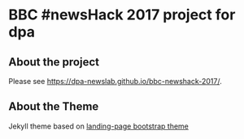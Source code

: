 # BBC #newsHack 2017 project for dpa


## About the project


Please see https://dpa-newslab.github.io/bbc-newshack-2017/.





## About the Theme

Jekyll theme based on [landing-page bootstrap theme ](http://startbootstrap.com/templates/landing-page/)
